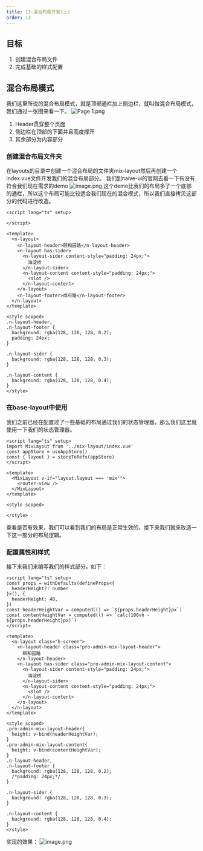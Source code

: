 ```yaml
---
title: 13-混合布局开发(上)
order: 13
---
```


## 目标
1. 创建混合布局文件
2. 完成基础的样式配置
## 混合布局模式
我们这里所说的混合布局模式，就是顶部通栏加上侧边栏，就叫做混合布局模式，我们通过一张图来看一下。
![Page 1.png](https://cdn.nlark.com/yuque/0/2022/png/10377041/1668031883792-045bfb18-8961-4634-bff5-322be7229a8f.png#averageHue=%230a0a0a&clientId=ub39029e2-d2a1-4&from=drop&id=ueb8b4034&name=Page%201.png&originHeight=1151&originWidth=2062&originalType=binary&ratio=1&rotation=0&showTitle=false&size=78173&status=done&style=none&taskId=u88d8d561-e9d6-4217-94a1-aa05a2d02db&title=)

1. Header贯穿整个页面
2. 侧边栏在顶部的下面并且高度撑开
3. 其余部分为内容部分

### 创建混合布局文件夹
在layouts的目录中创建一个混合布局的文件夹mix-layout然后再创建一个index.vue文件开发我们的混合布局部分。
我们到naive-ui的官网去看一下有没有符合我们现在需求的demo
![image.png](https://cdn.nlark.com/yuque/0/2022/png/10377041/1668034583277-be43cd88-29d0-490e-9355-b9156fb90519.png#averageHue=%23dfdfdf&clientId=udc9ad7a8-e5ad-4&from=paste&height=426&id=uf620a08c&name=image.png&originHeight=426&originWidth=2076&originalType=binary&ratio=1&rotation=0&showTitle=false&size=33657&status=done&style=none&taskId=u25a24e36-23c7-4a59-9407-4d8b9d08e0c&title=&width=2076)
这个demo比我们的布局多了一个底部的通栏，所以这个布局可能比较适合我们现在的混合模式，所以我们直接拷贝这部分的代码进行改造。

```vue
<script lang="ts" setup>

</script>

<template>
  <n-layout>
    <n-layout-header>颐和园路</n-layout-header>
    <n-layout has-sider>
      <n-layout-sider content-style="padding: 24px;">
        海淀桥
      </n-layout-sider>
      <n-layout-content content-style="padding: 24px;">
        <slot />
      </n-layout-content>
    </n-layout>
    <n-layout-footer>成府路</n-layout-footer>
  </n-layout>
</template>

<style scoped>
.n-layout-header,
.n-layout-footer {
  background: rgba(128, 128, 128, 0.2);
  padding: 24px;
}

.n-layout-sider {
  background: rgba(128, 128, 128, 0.3);
}

.n-layout-content {
  background: rgba(128, 128, 128, 0.4);
}
</style>

```

### 在base-layout中使用
我们之前已经在配置过了一些基础的布局通过我们的状态管理器，那么我们这里就使用一下我们的状态管理器。
```vue
<script lang="ts" setup>
import MixLayout from '../mix-layout/index.vue'
const appStore = useAppStore()
const { layout } = storeToRefs(appStore)
</script>

<template>
  <MixLayout v-if="layout.layout === 'mix'">
    <router-view />
  </MixLayout>
</template>

<style scoped>

</style>

```
查看是否有效果，我们可以看到我们的布局是正常生效的，接下来我们就来改造一下这一部分的布局逻辑。
### 配置属性和样式
接下来我们来编写我们的样式部分。如下：
```vue
<script lang="ts" setup>
const props = withDefaults(defineProps<{
  headerHeight?: number
}>(), {
  headerHeight: 48,
})
const headerHeightVar = computed(() => `${props.headerHeight}px`)
const contentHeightVar = computed(() => `calc(100vh - ${props.headerHeight}px)`)
</script>

<template>
  <n-layout class="h-screen">
    <n-layout-header class="pro-admin-mix-layout-header">
      颐和园路
    </n-layout-header>
    <n-layout has-sider class="pro-admin-mix-layout-content">
      <n-layout-sider content-style="padding: 24px;">
        海淀桥
      </n-layout-sider>
      <n-layout-content content-style="padding: 24px;">
        <slot />
      </n-layout-content>
    </n-layout>
  </n-layout>
</template>

<style scoped>
.pro-admin-mix-layout-header{
  height: v-bind(headerHeightVar);
}
.pro-admin-mix-layout-content{
  height: v-bind(contentHeightVar);
}
.n-layout-header,
.n-layout-footer {
  background: rgba(128, 128, 128, 0.2);
  /*padding: 24px;*/
}

.n-layout-sider {
  background: rgba(128, 128, 128, 0.3);
}

.n-layout-content {
  background: rgba(128, 128, 128, 0.4);
}
</style>

```
实现的效果：
![image.png](https://cdn.nlark.com/yuque/0/2022/png/10377041/1668036686002-b13dbc6d-5e6a-4a93-b30e-af99facee7ec.png#averageHue=%23cfcfcf&clientId=udc9ad7a8-e5ad-4&from=paste&height=1576&id=ufee9cebf&name=image.png&originHeight=1576&originWidth=3322&originalType=binary&ratio=1&rotation=0&showTitle=false&size=158756&status=done&style=none&taskId=u2c634aa3-273f-49e6-b281-84342064176&title=&width=3322)

